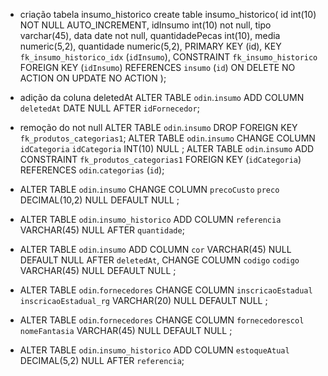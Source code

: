 * criação tabela insumo_historico
    create table insumo_historico(
	id int(10) NOT NULL AUTO_INCREMENT,
    idInsumo int(10) not null,
    tipo varchar(45),
    data date not null,
    quantidadePecas int(10),
    media numeric(5,2),
    quantidade numeric(5,2),
     PRIMARY KEY (id),
     KEY `fk_insumo_historico_idx` (`idInsumo`),
  CONSTRAINT `fk_insumo_historico` FOREIGN KEY (`idInsumo`) REFERENCES `insumo` (`id`) ON DELETE NO ACTION ON UPDATE NO ACTION
    );

* adição da coluna deletedAt
    ALTER TABLE `odin`.`insumo` 
    ADD COLUMN `deletedAt` DATE NULL AFTER `idFornecedor`;

* remoção do not null
    ALTER TABLE `odin`.`insumo` 
    DROP FOREIGN KEY `fk_produtos_categorias1`;
    ALTER TABLE `odin`.`insumo` 
    CHANGE COLUMN `idCategoria` `idCategoria` INT(10) NULL ;
    ALTER TABLE `odin`.`insumo` 
    ADD CONSTRAINT `fk_produtos_categorias1`
  FOREIGN KEY (`idCategoria`)
  REFERENCES `odin`.`categorias` (`id`);


* 
    ALTER TABLE `odin`.`insumo` 
    CHANGE COLUMN `precoCusto` `preco` DECIMAL(10,2) NULL DEFAULT NULL ;


*   
    ALTER TABLE `odin`.`insumo_historico` 
    ADD COLUMN `referencia` VARCHAR(45) NULL AFTER `quantidade`;

* 
    ALTER TABLE `odin`.`insumo` 
    ADD COLUMN `cor` VARCHAR(45) NULL DEFAULT NULL AFTER `deletedAt`,
    CHANGE COLUMN `codigo` `codigo` VARCHAR(45) NULL DEFAULT NULL ;

* 
    ALTER TABLE `odin`.`fornecedores` 
    CHANGE COLUMN `inscricaoEstadual` `inscricaoEstadual_rg` VARCHAR(20) NULL DEFAULT NULL ;

*   
    ALTER TABLE `odin`.`fornecedores` 
    CHANGE COLUMN `fornecedorescol` `nomeFantasia` VARCHAR(45) NULL DEFAULT NULL ;

*   
    ALTER TABLE `odin`.`insumo_historico` 
    ADD COLUMN `estoqueAtual` DECIMAL(5,2) NULL AFTER `referencia`;